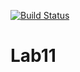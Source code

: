 [![Build Status](https://travis-ci.com/mariika1/Lab11.svg?branch=main)](https://travis-ci.com/mariika1/Lab11)

# Lab11